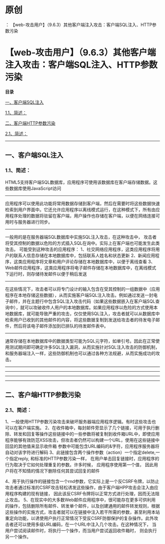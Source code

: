 # 原创
：  【web-攻击用户】（9.6.3）其他客户端注入攻击：客户端SQL注入、HTTP参数污染

# 【web-攻击用户】（9.6.3）其他客户端注入攻击：客户端SQL注入、HTTP参数污染

**目录**

[一、客户端SQL注入](#%E4%B8%80%E3%80%81%E5%AE%A2%E6%88%B7%E7%AB%AFSQL%E6%B3%A8%E5%85%A5)

[1.1、简述：](#1.1%E3%80%81%E7%AE%80%E4%BB%8B%EF%BC%9A)

[二、客户端HTTP参数污染](#%E4%BA%8C%E3%80%81%E5%AE%A2%E6%88%B7%E7%AB%AFHTTP%E5%8F%82%E6%95%B0%E6%B1%A1%E6%9F%93)

[2.1、简述：](#2.1%E3%80%81%E7%AE%80%E4%BB%8B%EF%BC%9A)

---


## 一、客户端SQL注入

> 
<h3>1.1、简述：</h3>
HTML5支持客户端SQL数据库，应用程序可使用该数据库在客户端存储数据。这些数据库使用JavaScript访问
<hr/>
应用程序可以使用此功能将常用数据存储到客户端，然后在需要时将这些数据快速检索到用户界面中。它还允许应用程序以离线模式运行，在这种模式下，所有由应用程序处理的数据将驻留在客户端，用户操作也存储在客户端，以便在网络连接可用时与服务器进行同步。
<hr/>
一般用的是在服务器端SQL数据库中实施SQL注入攻击，在这种攻击中， 攻击者将受其控制的数据以危险的方式插入SQL在询中。实际上在客户端也可能发生此类攻击。
可能受到这种攻击的应用程序：
1、社交网络应用程序，这类应用程序将用户的联系人信息存储在本地数据库中，包括联系人姓名和状态更新
2、新闻应用程序，这类应用程序将文章和用户评论存储在本地数据库中，以便于离线查看
3、Web邮件应用程序，这类应用程序将电子邮件存储在本地数据库中，在离线模式下运行时，则存储待发邮件以便于稍后发送
<hr/>
在这些情况下，攻击者可以将专门设计的输入包含在受其控制的一组数据中（应用程序在本地存储这些数据），从而实施客户端SQL注入攻击。例如通过发送一封电子邮件，并在主题行中包含SQL注入攻击代码（如果这些数据嵌入在客户端SQL查询中），就可以攻破收件人用户的本地数据库。如果应用程序以危险的方式使用本地数据库，就可能导致严重的攻击，仅仅使用SQL注入，攻击者就可以从数据库中检索用户已收到的其他邮件的内容，将这些数据复制到发送给攻击者的待发电子邮件，然后将该电子邮件添加到已排队的待发邮件表中。
<hr/>
通常存储在本地数据库中的数据类型可能为SQL元字符，如单引号。因此在正常使用测试期间即可确定许多SQL注入漏洞，从而实施针对SQL注入攻击的防御机制，和服务器端注入一样，这些防御机制也可以通过各种方法规避，从而实施成功的攻击。


---


---


---


---


## 二、客户端HTTP参数污染

> 
<h3>2.1、简述：</h3>
1、一般使用HTTP参数污染攻击来破坏服务器端应用程序逻辑。有时这些攻击也可以在客户端实施。
2、在收件箱中，每封邮件旁显示了几个链接，可用于执行删除、转发和回复等操作这些链接中的一些参数将被复制到收件箱URL中，即使应用程序能够有效防范XSS攻击，但攻击者仍然可以构建一个URL，使用在这些链接中回显的其他值来显示收件箱
参数中可能包含URL编码的&amp;字符，应用程序服务器将自动对该字符进行解码
3、此链接包含两个操作参数（action）一个指定delete,一个指定reply, 和标准的HTTP参数污染一样， 在用户单击回复链接时，应用程序的行为取决于它如何处理重复的参数。许多时候， 应用程序使用第一个值， 因此用户将在不知情的情况下删除任何其尝试回复的邮件

4、用于执行操作的链接包含一个rnd参数，它实际上是一个反CSRF令牌，以防止攻击者通过标准的CSRF攻击轻松诱发这些操作，由于客户端HPP攻击会注入由应用程序构建的现有链接， 因此该反CSRF令牌将以正常方式进行处理，因而无法阻止攻击。
5、在现实中的大多数Web邮件应用程序中，很可能存在更多可供利用的操作，包括删除所有邮件、转发单个邮件，以及创建通用的邮件转发规则，根据这些操作的实施方式，攻击者就可以在链接中注入若干所需的参数，甚至利用本站重定向功能，以诱使用户执行正常情况下受反CSRF防御保护的复杂操作。此外攻击者还可以使用多级URL编码，在一个URL中注入几个攻击。在这种情况下， 当用户尝试阅读邮件时，将执行一个操作，而当用户尝试返回收件箱时， 则会执行另一个操作。

